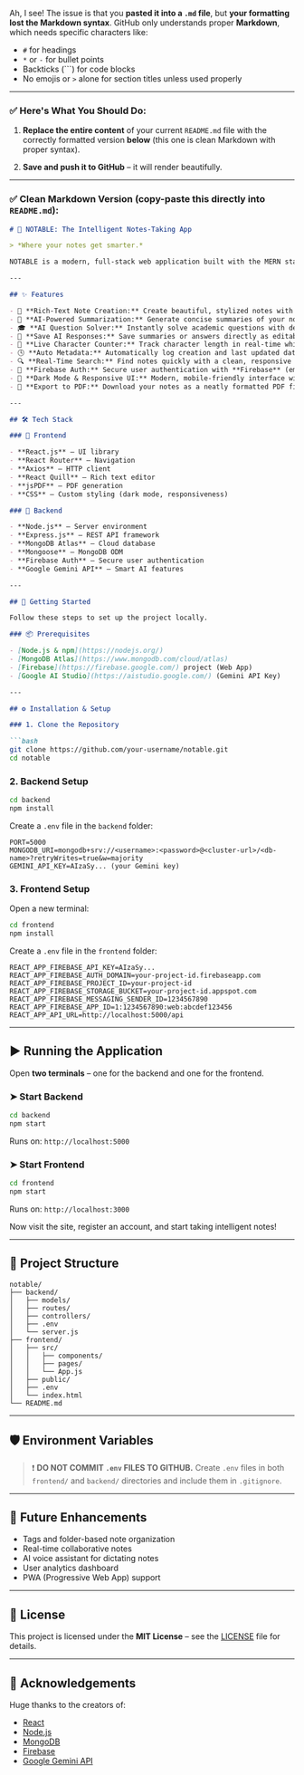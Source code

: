 Ah, I see! The issue is that you **pasted it into a `.md` file**, but **your formatting lost the Markdown syntax**. GitHub only understands proper **Markdown**, which needs specific characters like:

* `#` for headings
* `*` or `-` for bullet points
* Backticks (\`\`\`) for code blocks
* No emojis or `>` alone for section titles unless used properly

---

### ✅ Here's What You Should Do:

1. **Replace the entire content** of your current `README.md` file with the correctly formatted version **below** (this one is clean Markdown with proper syntax).

2. **Save and push it to GitHub** – it will render beautifully.

---

### ✅ Clean Markdown Version (copy-paste this directly into `README.md`):

````markdown
# 🧠 NOTABLE: The Intelligent Notes-Taking App

> *Where your notes get smarter.*

NOTABLE is a modern, full-stack web application built with the MERN stack, seamlessly integrating **AI-powered features** into your daily note-taking workflow. From **rich-text editing** to **smart summarization** and **academic problem-solving**, NOTABLE is your all-in-one productivity hub.

---

## ✨ Features

- 📝 **Rich-Text Note Creation:** Create beautiful, stylized notes with support for headers, colors, lists, indentation, and more using **Quill.js**.
- 🤖 **AI-Powered Summarization:** Generate concise summaries of your notes (including main points, takeaways, and action items) using **Google Gemini API**.
- 🎓 **AI Question Solver:** Instantly solve academic questions with detailed step-by-step explanations powered by Gemini.
- 💾 **Save AI Responses:** Save summaries or answers directly as editable notes.
- 🔢 **Live Character Counter:** Track character length in real-time while writing notes.
- 🕓 **Auto Metadata:** Automatically log creation and last updated dates for every note.
- 🔍 **Real-Time Search:** Find notes quickly with a clean, responsive search bar.
- 🔐 **Firebase Auth:** Secure user authentication with **Firebase** (email/password login).
- 🌙 **Dark Mode & Responsive UI:** Modern, mobile-friendly interface with smooth transitions and beautiful dark mode.
- 📄 **Export to PDF:** Download your notes as a neatly formatted PDF file.

---

## 🛠️ Tech Stack

### 🔹 Frontend

- **React.js** – UI library  
- **React Router** – Navigation  
- **Axios** – HTTP client  
- **React Quill** – Rich text editor  
- **jsPDF** – PDF generation  
- **CSS** – Custom styling (dark mode, responsiveness)  

### 🔹 Backend

- **Node.js** – Server environment  
- **Express.js** – REST API framework  
- **MongoDB Atlas** – Cloud database  
- **Mongoose** – MongoDB ODM  
- **Firebase Auth** – Secure user authentication  
- **Google Gemini API** – Smart AI features  

---

## 🚀 Getting Started

Follow these steps to set up the project locally.

### 📦 Prerequisites

- [Node.js & npm](https://nodejs.org/)
- [MongoDB Atlas](https://www.mongodb.com/cloud/atlas)
- [Firebase](https://firebase.google.com/) project (Web App)
- [Google AI Studio](https://aistudio.google.com/) (Gemini API Key)

---

## ⚙️ Installation & Setup

### 1. Clone the Repository

```bash
git clone https://github.com/your-username/notable.git
cd notable
````

### 2. Backend Setup

```bash
cd backend
npm install
```

Create a `.env` file in the `backend` folder:

```env
PORT=5000
MONGODB_URI=mongodb+srv://<username>:<password>@<cluster-url>/<db-name>?retryWrites=true&w=majority
GEMINI_API_KEY=AIzaSy... (your Gemini key)
```

### 3. Frontend Setup

Open a new terminal:

```bash
cd frontend
npm install
```

Create a `.env` file in the `frontend` folder:

```env
REACT_APP_FIREBASE_API_KEY=AIzaSy...
REACT_APP_FIREBASE_AUTH_DOMAIN=your-project-id.firebaseapp.com
REACT_APP_FIREBASE_PROJECT_ID=your-project-id
REACT_APP_FIREBASE_STORAGE_BUCKET=your-project-id.appspot.com
REACT_APP_FIREBASE_MESSAGING_SENDER_ID=1234567890
REACT_APP_FIREBASE_APP_ID=1:1234567890:web:abcdef123456
REACT_APP_API_URL=http://localhost:5000/api
```

---

## ▶️ Running the Application

Open **two terminals** – one for the backend and one for the frontend.

### ➤ Start Backend

```bash
cd backend
npm start
```

Runs on: `http://localhost:5000`

### ➤ Start Frontend

```bash
cd frontend
npm start
```

Runs on: `http://localhost:3000`

Now visit the site, register an account, and start taking intelligent notes!

---

## 📁 Project Structure

```
notable/
├── backend/
│   ├── models/
│   ├── routes/
│   ├── controllers/
│   ├── .env
│   └── server.js
├── frontend/
│   ├── src/
│   │   ├── components/
│   │   ├── pages/
│   │   └── App.js
│   ├── public/
│   ├── .env
│   └── index.html
└── README.md
```

---

## 🛡️ Environment Variables

> ❗ **DO NOT COMMIT `.env` FILES TO GITHUB.**
> Create `.env` files in both `frontend/` and `backend/` directories and include them in `.gitignore`.

---

## 🧪 Future Enhancements

* Tags and folder-based note organization
* Real-time collaborative notes
* AI voice assistant for dictating notes
* User analytics dashboard
* PWA (Progressive Web App) support

---

## 📄 License

This project is licensed under the **MIT License** – see the [LICENSE](./LICENSE) file for details.

---

## 🙏 Acknowledgements

Huge thanks to the creators of:

* [React](https://reactjs.org/)
* [Node.js](https://nodejs.org/)
* [MongoDB](https://www.mongodb.com/)
* [Firebase](https://firebase.google.com/)
* [Google Gemini API](https://aistudio.google.com/)

```

